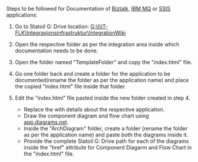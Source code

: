 Steps to be followed for Documentation of [Biztalk](http://WS4265/BizTalkWiki/Application/), [IBM MQ](http://WS4265/BizTalkWiki/IBMMQApplication/) or [SSIS](http://WS4265/BizTalkWiki/SSISApplication/) applications:

1. Go to Statoil G: Drive location: [G:\I\IT-FLK\Integrasjonsinfrastruktur\IntegrationWiki](G:\I\IT-FLK\Integrasjonsinfrastruktur\IntegrationWiki)<br> 
2. Open the respective folder as per the integration area inside which documentation needs to be done.<br>

3. Open the folder named "TemplateFolder" and copy the "index.html" file.

4. Go one folder back and create a folder for the application to be documented(rename the folder as per the application name) and place the copied "index.html" file inside that folder.

5. Edit the "index.html" file pasted inside the new folder created in step 4.
    * Replace the <!commented lines> with details about the respective application. 
    * Draw the component diagram and flow chart using [app.diagrams.net](https://app.diagrams.net/).
    * Inside the "ArchDiagram" folder, create a folder (rename the folder as per the application name) and paste both the diagrams inside it. 
    * Provide the complete Statoil G: Drive path for each of the diagrams inside the "href" attribute for Component Diagarm and Flow Chart in the "index.html" file.
    
